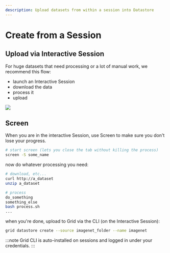 ```yaml
---
description: Upload datasets from within a session into Datastore
---
```


# Create from a Session

## Upload via Interactive Session

For huge datasets that need processing or a lot of manual work, we recommend this flow:

* launch an Interactive Session
* download the data
* process it
* upload

![](/images/datastores/upload_datastore_from_session.gif)

## Screen

When you are in the interactive Session, use Screen to make sure you don't lose your progress.

```bash
# start screen (lets you close the tab without killing the process)
screen -S some_name
```

now do whatever processing you need:

```bash
# download, etc...
curl http://a_dataset
unzip a_dataset

# process
do_something
something_else
bash process.sh
...
```

when you're done, upload to Grid via the CLI (on the Interactive Session):

```bash
grid datastore create --source imagenet_folder --name imagenet
```

:::note
Grid CLI is auto-installed on sessions and logged in under your credentials.
:::
